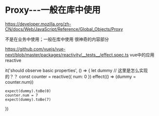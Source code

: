 # Proxy---一般在库中使用

  https://developer.mozilla.org/zh-CN/docs/Web/JavaScript/Reference/Global_Objects/Proxy

  不是在业务中使用；一般在库中使用
  很神奇的内容部分


  https://github.com/vuejs/vue-next/blob/master/packages/reactivity/__tests__/effect.spec.ts
  vue中的应用reactive

  it('should observe basic properties', () => {
    let dummy
    // 这里是怎么实现的？？
    const counter = reactive({ num: 0 })
    effect(() => (dummy = counter.num))

    expect(dummy).toBe(0)
    counter.num = 7
    expect(dummy).toBe(7)
  })


  